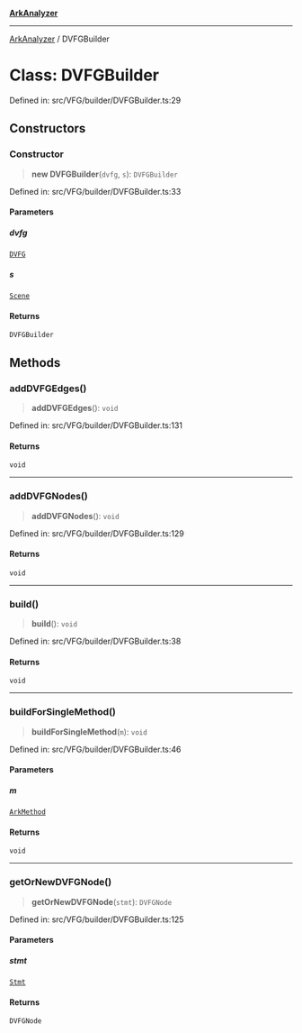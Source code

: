 [**ArkAnalyzer**](../README.md)

***

[ArkAnalyzer](../globals.md) / DVFGBuilder

# Class: DVFGBuilder

Defined in: src/VFG/builder/DVFGBuilder.ts:29

## Constructors

### Constructor

> **new DVFGBuilder**(`dvfg`, `s`): `DVFGBuilder`

Defined in: src/VFG/builder/DVFGBuilder.ts:33

#### Parameters

##### dvfg

[`DVFG`](DVFG.md)

##### s

[`Scene`](Scene.md)

#### Returns

`DVFGBuilder`

## Methods

### addDVFGEdges()

> **addDVFGEdges**(): `void`

Defined in: src/VFG/builder/DVFGBuilder.ts:131

#### Returns

`void`

***

### addDVFGNodes()

> **addDVFGNodes**(): `void`

Defined in: src/VFG/builder/DVFGBuilder.ts:129

#### Returns

`void`

***

### build()

> **build**(): `void`

Defined in: src/VFG/builder/DVFGBuilder.ts:38

#### Returns

`void`

***

### buildForSingleMethod()

> **buildForSingleMethod**(`m`): `void`

Defined in: src/VFG/builder/DVFGBuilder.ts:46

#### Parameters

##### m

[`ArkMethod`](ArkMethod.md)

#### Returns

`void`

***

### getOrNewDVFGNode()

> **getOrNewDVFGNode**(`stmt`): `DVFGNode`

Defined in: src/VFG/builder/DVFGBuilder.ts:125

#### Parameters

##### stmt

[`Stmt`](Stmt.md)

#### Returns

`DVFGNode`
